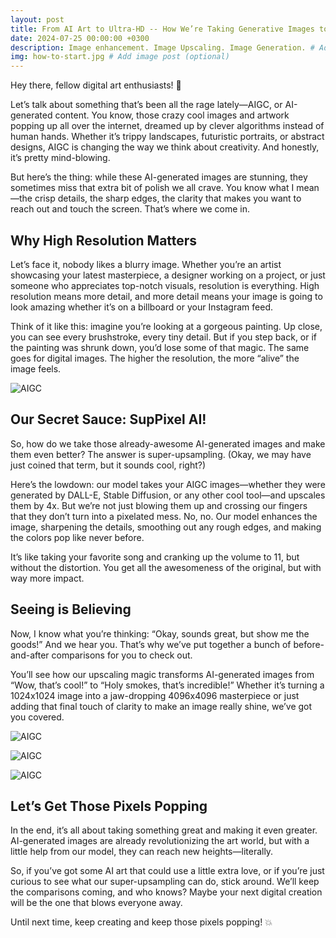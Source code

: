 ```yaml
---
layout: post
title: From AI Art to Ultra-HD -- How We’re Taking Generative Images to the Next Level
date: 2024-07-25 00:00:00 +0300
description: Image enhancement. Image Upscaling. Image Generation. # Add post description (optional)
img: how-to-start.jpg # Add image post (optional)
---
```

Hey there, fellow digital art enthusiasts! 🎨

Let’s talk about something that’s been all the rage lately—AIGC, or AI-generated content. You know, those crazy cool images and artwork popping up all over the internet, dreamed up by clever algorithms instead of human hands. Whether it’s trippy landscapes, futuristic portraits, or abstract designs, AIGC is changing the way we think about creativity. And honestly, it’s pretty mind-blowing.

But here’s the thing: while these AI-generated images are stunning, they sometimes miss that extra bit of polish we all crave. You know what I mean—the crisp details, the sharp edges, the clarity that makes you want to reach out and touch the screen. That’s where we come in.

## Why High Resolution Matters

Let’s face it, nobody likes a blurry image. Whether you’re an artist showcasing your latest masterpiece, a designer working on a project, or just someone who appreciates top-notch visuals, resolution is everything. High resolution means more detail, and more detail means your image is going to look amazing whether it’s on a billboard or your Instagram feed.

Think of it like this: imagine you’re looking at a gorgeous painting. Up close, you can see every brushstroke, every tiny detail. But if you step back, or if the painting was shrunk down, you’d lose some of that magic. The same goes for digital images. The higher the resolution, the more “alive” the image feels.

![AIGC](http://blog.suppixel.ai/assets/img/aigc-1.png)


## Our Secret Sauce: SupPixel AI!

So, how do we take those already-awesome AI-generated images and make them even better? The answer is super-upsampling. (Okay, we may have just coined that term, but it sounds cool, right?)

Here’s the lowdown: our model takes your AIGC images—whether they were generated by DALL-E, Stable Diffusion, or any other cool tool—and upscales them by 4x. But we’re not just blowing them up and crossing our fingers that they don’t turn into a pixelated mess. No, no. Our model enhances the image, sharpening the details, smoothing out any rough edges, and making the colors pop like never before.

It’s like taking your favorite song and cranking up the volume to 11, but without the distortion. You get all the awesomeness of the original, but with way more impact.


## Seeing is Believing

Now, I know what you’re thinking: “Okay, sounds great, but show me the goods!” And we hear you. That’s why we’ve put together a bunch of before-and-after comparisons for you to check out.

You’ll see how our upscaling magic transforms AI-generated images from “Wow, that’s cool!” to “Holy smokes, that’s incredible!” Whether it’s turning a 1024x1024 image into a jaw-dropping 4096x4096 masterpiece or just adding that final touch of clarity to make an image really shine, we’ve got you covered.

![AIGC](http://blog.suppixel.ai/assets/img/aigc-2.png)

![AIGC](http://blog.suppixel.ai/assets/img/aigc-3.png)

![AIGC](http://blog.suppixel.ai/assets/img/aigc-4.png)


## Let’s Get Those Pixels Popping

In the end, it’s all about taking something great and making it even greater. AI-generated images are already revolutionizing the art world, but with a little help from our model, they can reach new heights—literally.

So, if you’ve got some AI art that could use a little extra love, or if you’re just curious to see what our super-upsampling can do, stick around. We’ll keep the comparisons coming, and who knows? Maybe your next digital creation will be the one that blows everyone away.

Until next time, keep creating and keep those pixels popping! 💥

